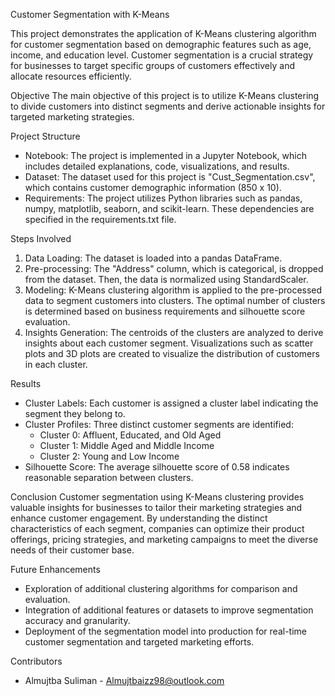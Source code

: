 Customer Segmentation with K-Means

This project demonstrates the application of K-Means clustering algorithm for customer segmentation based on demographic features such as age, income, and education level. Customer segmentation is a crucial strategy for businesses to target specific groups of customers effectively and allocate resources efficiently.

Objective
The main objective of this project is to utilize K-Means clustering to divide customers into distinct segments and derive actionable insights for targeted marketing strategies.

Project Structure
- Notebook: The project is implemented in a Jupyter Notebook, which includes detailed explanations, code, visualizations, and results.
- Dataset: The dataset used for this project is "Cust_Segmentation.csv", which contains customer demographic information (850 x 10).
- Requirements: The project utilizes Python libraries such as pandas, numpy, matplotlib, seaborn, and scikit-learn. These dependencies are specified in the requirements.txt file.
  
Steps Involved
1. Data Loading: The dataset is loaded into a pandas DataFrame.
2. Pre-processing: The "Address" column, which is categorical, is dropped from the dataset. Then, the data is normalized using StandardScaler.
3. Modeling: K-Means clustering algorithm is applied to the pre-processed data to segment customers into clusters. The optimal number of clusters is determined based on business requirements and silhouette score evaluation.
4. Insights Generation: The centroids of the clusters are analyzed to derive insights about each customer segment. Visualizations such as scatter plots and 3D plots are created to visualize the distribution of customers in each cluster.

Results
- Cluster Labels: Each customer is assigned a cluster label indicating the segment they belong to.
- Cluster Profiles: Three distinct customer segments are identified:
  - Cluster 0: Affluent, Educated, and Old Aged
  - Cluster 1: Middle Aged and Middle Income
  - Cluster 2: Young and Low Income
- Silhouette Score: The average silhouette score of 0.58 indicates reasonable separation between clusters.

Conclusion
Customer segmentation using K-Means clustering provides valuable insights for businesses to tailor their marketing strategies and enhance customer engagement. By understanding the distinct characteristics of each segment, companies can optimize their product offerings, pricing strategies, and marketing campaigns to meet the diverse needs of their customer base.

Future Enhancements
- Exploration of additional clustering algorithms for comparison and evaluation.
- Integration of additional features or datasets to improve segmentation accuracy and granularity.
- Deployment of the segmentation model into production for real-time customer segmentation and targeted marketing efforts.

Contributors
- Almujtba Suliman - Almujtbaizz98@outlook.com
